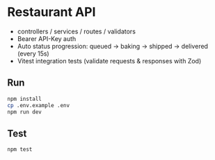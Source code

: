 # Restaurant API

- controllers / services / routes / validators
- Bearer API-Key auth
- Auto status progression: queued → baking → shipped → delivered (every 15s)
- Vitest integration tests (validate requests & responses with Zod)

## Run

```bash
npm install
cp .env.example .env
npm run dev
```

## Test

```bash
npm test
```
